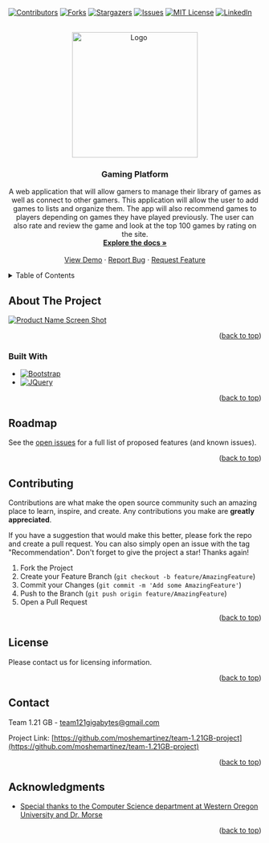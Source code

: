 <!-- Improved compatibility of back to top link: See: https://github.com/othneildrew/Best-README-Template/pull/73 -->
<a name="readme-top"></a>
<!--
*** Thanks for checking out the Best-README-Template. If you have a suggestion
*** that would make this better, please fork the repo and create a pull request
*** or simply open an issue with the tag "enhancement".
*** Don't forget to give the project a star!
*** Thanks again! Now go create something AMAZING! :D
-->



<!-- PROJECT SHIELDS -->
<!--
*** I'm using markdown "reference style" links for readability.
*** Reference links are enclosed in brackets [ ] instead of parentheses ( ).
*** See the bottom of this document for the declaration of the reference variables
*** for contributors-url, forks-url, etc. This is an optional, concise syntax you may use.
*** https://www.markdownguide.org/basic-syntax/#reference-style-links
-->
[![Contributors][contributors-shield]][contributors-url]
[![Forks][forks-shield]][forks-url]
[![Stargazers][stars-shield]][stars-url]
[![Issues][issues-shield]][issues-url]
[![MIT License][license-shield]][license-url]
[![LinkedIn][linkedin-shield]][linkedin-url]



<!-- PROJECT LOGO -->
<br />
<div align="center">
  <a href="https://github.com/moshemartinez/team-1.21GB-project">
    <img src="https://user-images.githubusercontent.com/63754407/235041065-6d46b372-1fd9-4c2a-85cb-bb9f5c63e03f.png" alt="Logo" width="" height="250">
  </a>

<h3 align="center">Gaming Platform</h3>

  <p align="center">
    A web application that will allow gamers to manage their library of games as well as connect to other gamers. This application will allow the user to add games to lists and organize them. The app will also recommend games to players depending on games they have played previously. The user can also rate and review the game and look at the top 100 games by rating on the site.
    <br />
    <a href="https://github.com/moshemartinez/team-1.21GB-project/tree/main/milestones"><strong>Explore the docs »</strong></a>
    <br />
    <br />
    <a href="https://gamingplatform.azurewebsites.net/">View Demo</a>
    ·
    <a href="https://github.com/moshemartinez/team-1.21GB-project/issues">Report Bug</a>
    ·
    <a href="https://github.com/moshemartinez/team-1.21GB-project/issues">Request Feature</a>
  </p>
</div>



<!-- TABLE OF CONTENTS -->
<details>
  <summary>Table of Contents</summary>
  <ol>
    <li>
      <a href="#about-the-project">About The Project</a>
      <ul>
        <li><a href="#built-with">Built With</a></li>
      </ul>
    </li>
    <!-- <li>
      <a href="#getting-started">Getting Started</a>
      <ul>
        <li><a href="#prerequisites">Prerequisites</a></li>
        <li><a href="#installation">Installation</a></li>
      </ul>
    </li> -->
    <!-- <li><a href="#usage">Usage</a></li> -->
    <li><a href="#roadmap">Roadmap</a></li>
    <li><a href="#contributing">Contributing</a></li>
    <li><a href="#license">License</a></li>
    <li><a href="#contact">Contact</a></li>
    <li><a href="#acknowledgments">Acknowledgments</a></li>
  </ol>
</details>



<!-- ABOUT THE PROJECT -->
## About The Project

[![Product Name Screen Shot][product-screenshot]](https://user-images.githubusercontent.com/63754407/235043679-ba09db9d-2d06-49d4-80df-38f2c471103f.png)

<!-- Here's a blank template to get started: To avoid retyping too much info. Do a search and replace with your text editor for the following: `moshemartinez`, `team-1.21GB-project`, `twitter_handle`, `linkedin_username`, `email_client`, `email`, `project_title`, `project_description` -->

<p align="right">(<a href="#readme-top">back to top</a>)</p>



### Built With

* [![Bootstrap][Bootstrap.com]][Bootstrap-url]
* [![JQuery][JQuery.com]][JQuery-url]

<p align="right">(<a href="#readme-top">back to top</a>)</p>



<!-- GETTING STARTED -->
<!-- ## Getting Started -->

<!-- This is an example of how you may give instructions on setting up your project locally.
To get a local copy up and running follow these simple example steps. -->

<!-- ### Prerequisites -->

<!-- This is an example of how to list things you need to use the software and how to install them.
* npm
  ```sh
  npm install npm@latest -g
  ``` -->

<!-- ### Installation -->

<!-- 1. Get a free API Key at [https://example.com](https://example.com)
2. Clone the repo
   ```sh
   git clone https://github.com/moshemartinez/team-1.21GB-project.git
   ```
3. Install NPM packages
   ```sh
   npm install
   ```
4. Enter your API in `config.js`
   ```js
   const API_KEY = 'ENTER YOUR API';
   ```

<p align="right">(<a href="#readme-top">back to top</a>)</p> -->



<!-- USAGE EXAMPLES -->
<!-- ## Usage -->

<!-- Use this space to show useful examples of how a project can be used. Additional screenshots, code examples and demos work well in this space. You may also link to more resources.

_For more examples, please refer to the [Documentation](https://example.com)_

<p align="right">(<a href="#readme-top">back to top</a>)</p> -->



<!-- ROADMAP -->
## Roadmap

<!-- - [ ] Feature 1
- [ ] Feature 2
- [ ] Feature 3
    - [ ] Nested Feature -->

See the [open issues](https://github.com/moshemartinez/team-1.21GB-project/issues) for a full list of proposed features (and known issues).

<p align="right">(<a href="#readme-top">back to top</a>)</p>



<!-- CONTRIBUTING -->
## Contributing

Contributions are what make the open source community such an amazing place to learn, inspire, and create. Any contributions you make are **greatly appreciated**.

If you have a suggestion that would make this better, please fork the repo and create a pull request. You can also simply open an issue with the tag "Recommendation".
Don't forget to give the project a star! Thanks again!

1. Fork the Project
2. Create your Feature Branch (`git checkout -b feature/AmazingFeature`)
3. Commit your Changes (`git commit -m 'Add some AmazingFeature'`)
4. Push to the Branch (`git push origin feature/AmazingFeature`)
5. Open a Pull Request

<p align="right">(<a href="#readme-top">back to top</a>)</p>



<!-- LICENSE -->
## License

Please contact us for licensing information.
<!-- Distributed under the MIT License. See `LICENSE.txt` for more information. -->

<p align="right">(<a href="#readme-top">back to top</a>)</p>



<!-- CONTACT -->
## Contact

Team 1.21 GB - team121gigabytes@gmail.com

Project Link: [https://github.com/moshemartinez/team-1.21GB-project](https://github.com/moshemartinez/team-1.21GB-project)

<p align="right">(<a href="#readme-top">back to top</a>)</p>



<!-- ACKNOWLEDGMENTS -->
## Acknowledgments

* [Special thanks to the Computer Science department at Western Oregon University and Dr. Morse]()

<p align="right">(<a href="#readme-top">back to top</a>)</p>



<!-- MARKDOWN LINKS & IMAGES -->
<!-- https://www.markdownguide.org/basic-syntax/#reference-style-links -->
[contributors-shield]: https://img.shields.io/github/contributors/moshemartinez/team-1.21GB-project.svg?style=for-the-badge
[contributors-url]: https://github.com/moshemartinez/team-1.21GB-project/graphs/contributors
[forks-shield]: https://img.shields.io/github/forks/moshemartinez/team-1.21GB-project.svg?style=for-the-badge
[forks-url]: https://github.com/moshemartinez/team-1.21GB-project/network/members
[stars-shield]: https://img.shields.io/github/stars/moshemartinez/team-1.21GB-project.svg?style=for-the-badge
[stars-url]: https://github.com/moshemartinez/team-1.21GB-project/stargazers
[issues-shield]: https://img.shields.io/github/issues/moshemartinez/team-1.21GB-project.svg?style=for-the-badge
[issues-url]: https://github.com/moshemartinez/team-1.21GB-project/issues
[license-shield]: https://img.shields.io/github/license/moshemartinez/team-1.21GB-project.svg?style=for-the-badge
[license-url]: https://github.com/moshemartinez/team-1.21GB-project/blob/master/LICENSE.txt
[linkedin-shield]: https://img.shields.io/badge/-LinkedIn-black.svg?style=for-the-badge&logo=linkedin&colorB=555
[linkedin-url]: https://linkedin.com/in/linkedin_username
[product-screenshot]: images/screenshot.png
[Next.js]: https://img.shields.io/badge/next.js-000000?style=for-the-badge&logo=nextdotjs&logoColor=white
[Next-url]: https://nextjs.org/
[React.js]: https://img.shields.io/badge/React-20232A?style=for-the-badge&logo=react&logoColor=61DAFB
[React-url]: https://reactjs.org/
[Vue.js]: https://img.shields.io/badge/Vue.js-35495E?style=for-the-badge&logo=vuedotjs&logoColor=4FC08D
[Vue-url]: https://vuejs.org/
[Angular.io]: https://img.shields.io/badge/Angular-DD0031?style=for-the-badge&logo=angular&logoColor=white
[Angular-url]: https://angular.io/
[Svelte.dev]: https://img.shields.io/badge/Svelte-4A4A55?style=for-the-badge&logo=svelte&logoColor=FF3E00
[Svelte-url]: https://svelte.dev/
[Laravel.com]: https://img.shields.io/badge/Laravel-FF2D20?style=for-the-badge&logo=laravel&logoColor=white
[Laravel-url]: https://laravel.com
[Bootstrap.com]: https://img.shields.io/badge/Bootstrap-563D7C?style=for-the-badge&logo=bootstrap&logoColor=white
[Bootstrap-url]: https://getbootstrap.com
[JQuery.com]: https://img.shields.io/badge/jQuery-0769AD?style=for-the-badge&logo=jquery&logoColor=white
[JQuery-url]: https://jquery.com
